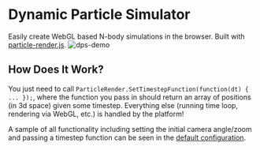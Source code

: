 # Dynamic Particle Simulator
Easily create WebGL based N-body simulations in the browser. Built with <a href="https://www.npmjs.com/package/particle-render">particle-render.js</a>.
![dps-demo](https://user-images.githubusercontent.com/6633831/169607605-40e1c4d3-82df-4975-bbb8-fd2eec910191.gif)
## How Does It Work?
You just need to call `ParticleRender.SetTimestepFunction(function(dt) { ... });`, where the function you pass in should return an array of positions (in 3d space) given some timestep. Everything else (running time loop, rendering via WebGL, etc.) is handled by the platform!

A sample of all functionality including setting the initial camera angle/zoom and passing a timestep function can be seen in the <a href="https://cppshane.github.io/Dynamic-Particle-Simulator">default configuration</a>.
